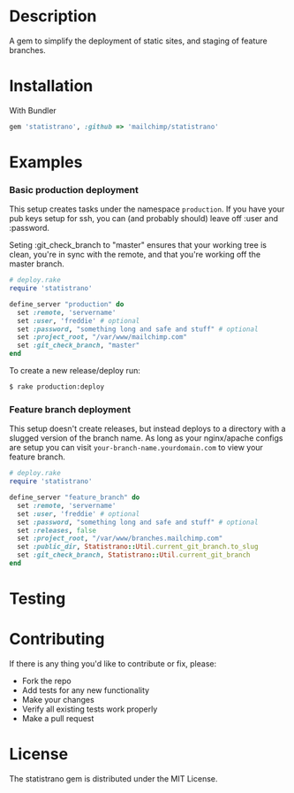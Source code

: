 Description
===========

A gem to simplify the deployment of static sites, and staging of feature branches.



Installation
============

With Bundler
```ruby
gem 'statistrano', :github => 'mailchimp/statistrano'
```


Examples
========

### Basic production deployment
This setup creates tasks under the namespace `production`. If you have your pub keys setup for ssh, you can (and probably should) leave off :user and :password.

Seting :git_check_branch to "master" ensures that your working tree is clean, you're in sync with the remote, and that you're working off the master branch.

```ruby
# deploy.rake
require 'statistrano'

define_server "production" do
  set :remote, 'servername'
  set :user, 'freddie' # optional
  set :password, "something long and safe and stuff" # optional
  set :project_root, "/var/www/mailchimp.com"
  set :git_check_branch, "master"
end
```
To create a new release/deploy run:
```bash
$ rake production:deploy
```

### Feature branch deployment
This setup doesn't create releases, but instead deploys to a directory with a slugged version of the branch name. As long as your nginx/apache configs are setup you can visit `your-branch-name.yourdomain.com` to view your feature branch.

```ruby
# deploy.rake
require 'statistrano'

define_server "feature_branch" do
  set :remote, 'servername'
  set :user, 'freddie' # optional
  set :password, "something long and safe and stuff" # optional
  set :releases, false
  set :project_root, "/var/www/branches.mailchimp.com"
  set :public_dir, Statistrano::Util.current_git_branch.to_slug
  set :git_check_branch, Statistrano::Util.current_git_branch
end
```

Testing
=======

Contributing
============

If there is any thing you'd like to contribute or fix, please:

- Fork the repo
- Add tests for any new functionality
- Make your changes
- Verify all existing tests work properly
- Make a pull request

License
=======
The statistrano gem is distributed under the MIT License.